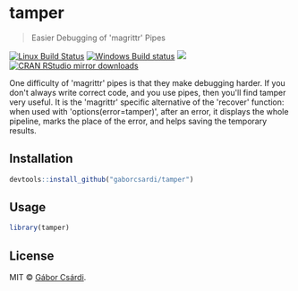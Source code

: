 


# tamper

> Easier Debugging of 'magrittr' Pipes

[![Linux Build Status](https://travis-ci.org/gaborcsardi/tamper.svg?branch=master)](https://travis-ci.org/gaborcsardi/tamper)
[![Windows Build status](https://ci.appveyor.com/api/projects/status/github/gaborcsardi/tamper?svg=true)](https://ci.appveyor.com/project/gaborcsardi/tamper)
[![](http://www.r-pkg.org/badges/version/tamper)](http://www.r-pkg.org/pkg/tamper)
[![CRAN RStudio mirror downloads](http://cranlogs.r-pkg.org/badges/tamper)](http://www.r-pkg.org/pkg/tamper)


One difficulty of 'magrittr' pipes is that they make debugging harder. If
you don't always write correct code, and you use pipes, then you'll find
tamper very useful. It is the 'magrittr' specific alternative of the
'recover' function: when used with 'options(error=tamper)', after an error,
it displays the whole pipeline, marks the place of the error, and helps
saving the temporary results. 

## Installation


```r
devtools::install_github("gaborcsardi/tamper")
```

## Usage


```r
library(tamper)
```

## License

MIT © [Gábor Csárdi](https://github.com/gaborcsardi).
